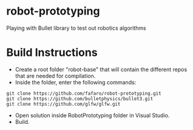 # robot-prototyping
Playing with Bullet library to test out robotics algorithms

# Build Instructions
- Create a root folder "robot-base" that will contain the different repos that are needed for compilation.
- Inside the folder, enter the following commands:

```
git clone https://github.com/fafaro/robot-prototyping.git
git clone https://github.com/bulletphysics/bullet3.git
git clone https://github.com/glfw/glfw.git
```
- Open solution inside RobotPrototyping folder in Visual Studio. 
- Build.
